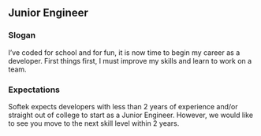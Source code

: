 ## Junior Engineer

### Slogan
I’ve coded for school and for fun, it is now time to begin my career as a developer. First things first, I must improve my skills and learn to work on a team.

### Expectations
Softek expects developers with less than 2 years of experience and/or straight out of college to start as a Junior Engineer. However, we would like to see you move to the next skill level within 2 years.
